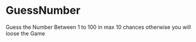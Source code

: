 # GuessNumber
Guess the Number Between 1 to 100 in max 10 chances otherwise you will loose the Game
